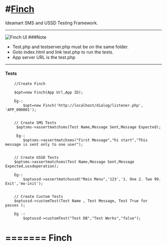 #[Finch](http://github.com/pasindud)
=====

Ideamart SMS and USSD Testing Framework.
***
![Finch UI](http://s13.postimg.org/rbyudk0pz/tests.png)
###Note
* Test.php and testserver.php must be on the same folder.
* Goto index.html and link test.php to run the tests.
* App server URL is the test.php 

***
#### Tests  
    
        //Create Finch
    
        $opt=new Finch(App Url,App ID);
        
        Eg-:
            $opt=new Finch('http://localhost/dialog/listener.php', 'APP_000001');
        
        
        // Create SMS Tests
         $optsms->assertmatchsms(Test Name,Message Sent,Message Expected);
         
         Eg-:
            $optsms->assertmatchsms("First Message","hi start","This message is sent only to one user");
        
        
        // Create USSD Tests
        $optsms->assertmatchsms(Test Name,Message Sent,Message Expected,ussdoperation);
        
        Eg-:
            $optussd->assertmatchussd("Main Menu",'123','1. One 2. Two 99. Exit','mo-init');
        

        // Create Custom Tests
        $optussd->customTest(Test Name , Test Message, Test True for passes );
        
        Eg -:
            $optussd->customTest("Test DB","Test Works","false");

    
=======
Finch
=====
